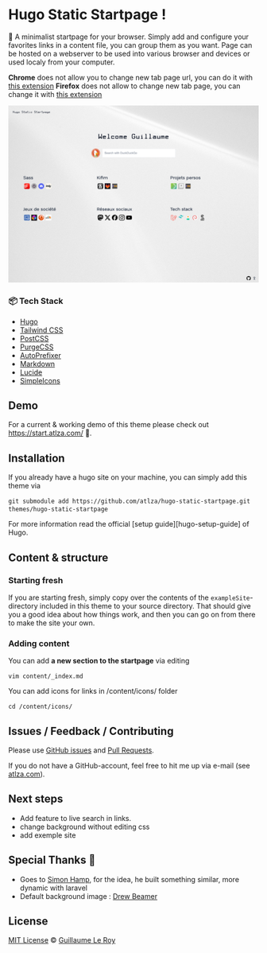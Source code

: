 # Hugo Static Startpage !

📜 A minimalist startpage for your browser.
Simply add and configure your favorites links in a content file, you can group them as you want.
Page can be hosted on a webserver to be used into various browser and devices or used localy from your computer.

**Chrome** does not allow you to change new tab page url, you can do it with [this extension](https://chromewebstore.google.com/detail/custom-new-tab-url/mmjbdbjnoablegbkcklggeknkfcjkjia)
**Firefox** does not allow to change new tab page, you can change it with [this extension](https://addons.mozilla.org/fr/firefox/addon/new-tab-override/)


![Screenshot Hugo-static-startpage Theme](https://raw.githubusercontent.com/atlza/hugo-static-startpage/main/static/capture/hugo-static-startpage.png)

### 📦 Tech Stack

- [Hugo](https://gohugo.io/)
- [Tailwind CSS](https://tailwindcss.com/)
- [PostCSS](https://postcss.org/)
- [PurgeCSS](https://purgecss.com/)
- [AutoPrefixer](https://autoprefixer.github.io/)
- [Markdown](https://markdownguide.org/)
- [Lucide]([https://prettier.io/](https://lucide.dev))
- [SimpleIcons]([https://jshint.com/](https://simpleicons.org/))

## Demo

For a current & working demo of this theme please check out https://start.atlza.com/ 🎯.

## Installation

If you already have a hugo site on your machine, you can simply add this theme via

```
git submodule add https://github.com/atlza/hugo-static-startpage.git themes/hugo-static-startpage
```

For more information read the official [setup guide][hugo-setup-guide] of Hugo.

## Content & structure

### Starting fresh

If you are starting fresh, simply copy over the contents of the `exampleSite`-directory included in this theme to your source directory. That should give you a good idea about how things work, and then you can go on from there to make the site your own.

### Adding content

You can add **a new section to the startpage** via editing

```
vim content/_index.md
```

You can add icons for links in /content/icons/ folder

```
cd /content/icons/
```

## Issues / Feedback / Contributing

Please use [GitHub issues](https://github.com/atlza/mugoPhotos/issues) and [Pull Requests](https://github.com/atlza/mugoPhotos/pulls).

If you do not have a GitHub-account, feel free to hit me up via e-mail (see [atlza.com](https://www.atlza.com)).

## Next steps

- Add feature to live search in links.
- change background without editing css
- add exemple site

## Special Thanks 🎁

- Goes to [Simon Hamp](https://github.com/simonhamp), for the idea, he built something similar, more dynamic with laravel
- Default background image : [Drew Beamer](https://unsplash.com/fr/@dbeamer_jpg)

## License

[MIT License](http://en.wikipedia.org/wiki/MIT_License) © [Guillaume Le Roy](https://www.atlza.com)

